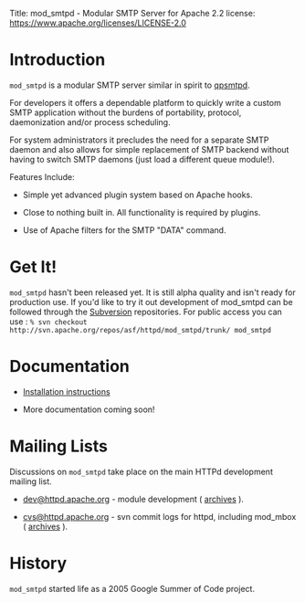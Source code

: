Title: mod_smtpd - Modular SMTP Server for Apache 2.2
license: https://www.apache.org/licenses/LICENSE-2.0

# Introduction #

`mod_smtpd` is a modular SMTP server similar in spirit to
[qpsmtpd](http://smtpd.develooper.com).

For developers it offers a dependable platform to quickly write a custom
SMTP application without the burdens of portability, protocol,
daemonization and/or process scheduling.

For system administrators it precludes the need for a separate SMTP daemon
and also allows for simple replacement of SMTP backend without having to
switch SMTP daemons (just load a different queue module!).

Features Include:

- Simple yet advanced plugin system based on Apache hooks.

- Close to nothing built in. All functionality is required by plugins.

- Use of Apache filters for the SMTP "DATA" command.

# Get It! #

`mod_smtpd` hasn't been released yet. It is still alpha quality and isn't
ready for production use. If you'd like to try it out development of
mod_smtpd can be followed through the
[Subversion](http://subversion.apache.org/) repositories. For public access
you can use :
`
    % svn checkout http://svn.apache.org/repos/asf/httpd/mod_smtpd/trunk/
    mod_smtpd
  ` 

# Documentation #

-  [Installation instructions](install.html) 

- More documentation coming soon!

# Mailing Lists #

Discussions on `mod_smtpd` take place on the main HTTPd development mailing
list.

-  [dev@httpd.apache.org](mailto:dev-subscribe@httpd.apache.org) - module
development (
[archives](http://mail-archives.apache.org/mod_mbox/httpd-dev/) ).

-  [cvs@httpd.apache.org](mailto:cvs-subscribe@httpd.apache.org) - svn
commit logs for httpd, including mod_mbox (
[archives](http://mail-archives.apache.org/mod_mbox/httpd-cvs/) ).

# History #

`mod_smtpd` started life as a 2005 Google Summer of Code project.

